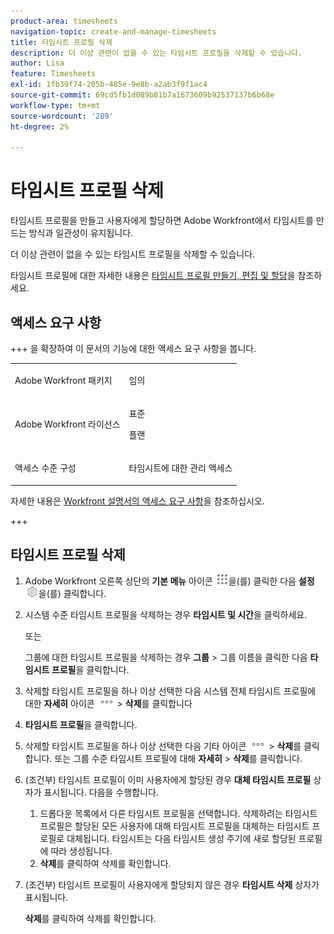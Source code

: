```yaml
---
product-area: timesheets
navigation-topic: create-and-manage-timesheets
title: 타임시트 프로필 삭제
description: 더 이상 관련이 없을 수 있는 타임시트 프로필을 삭제할 수 있습니다.
author: Lisa
feature: Timesheets
exl-id: 1fb39f74-205b-485e-9e8b-a2ab3f9f1ac4
source-git-commit: 69cd5fb1d089b81b7a1673609b92537137b6b68e
workflow-type: tm+mt
source-wordcount: '289'
ht-degree: 2%

---
```


# 타임시트 프로필 삭제

<!--Audited:6/2025-->

타임시트 프로필을 만들고 사용자에게 할당하면 Adobe Workfront에서 타임시트를 만드는 방식과 일관성이 유지됩니다.

더 이상 관련이 없을 수 있는 타임시트 프로필을 삭제할 수 있습니다.

타임시트 프로필에 대한 자세한 내용은 [타임시트 프로필 만들기, 편집 및 할당](../../timesheets/create-and-manage-timesheets/create-timesheet-profiles.md)을 참조하세요.

## 액세스 요구 사항

+++ 을 확장하여 이 문서의 기능에 대한 액세스 요구 사항을 봅니다.

<table style="table-layout:auto">
 <col> 
 <col>
 <tbody> 
  <tr> 
   <td>Adobe Workfront 패키지</td> 
   <td><p>임의</p></td> 
  </tr> 
  <tr> 
   <td>Adobe Workfront 라이선스</td> 
   <td>
   <p>표준</p>
   <p>플랜</p></td>
  </tr> 
  <tr> 
   <td>액세스 수준 구성</td> 
   <td><p>타임시트에 대한 관리 액세스</p> </td> 
  </tr> 
 </tbody> 
</table>

자세한 내용은 [Workfront 설명서의 액세스 요구 사항](/help/quicksilver/administration-and-setup/add-users/access-levels-and-object-permissions/access-level-requirements-in-documentation.md)을 참조하십시오.

+++

## 타임시트 프로필 삭제

1. Adobe Workfront 오른쪽 상단의 **기본 메뉴** 아이콘 ![](assets/main-menu-icon.png)을(를) 클릭한 다음 **설정** ![](assets/gear-icon-settings.png)을(를) 클릭합니다.

1. 시스템 수준 타임시트 프로필을 삭제하는 경우 **타임시트 및 시간**&#x200B;을 클릭하세요.

   또는

   그룹에 대한 타임시트 프로필을 삭제하는 경우 **그룹** > 그룹 이름을 클릭한 다음 **타임시트 프로필**&#x200B;을 클릭합니다.
1. 삭제할 타임시트 프로필을 하나 이상 선택한 다음 시스템 전체 타임시트 프로필에 대한 **자세히** 아이콘 ![](assets/more-icon.png) > **삭제**&#x200B;를 클릭합니다

1. **타임시트 프로필**&#x200B;을 클릭합니다.
1. 삭제할 타임시트 프로필을 하나 이상 선택한 다음 기타 아이콘 ![기타 아이콘](assets/more-icon.png) > **삭제**를 클릭합니다.
또는
그룹 수준 타임시트 프로필에 대해 **자세히** > **삭제**&#x200B;를 클릭합니다.
1. (조건부) 타임시트 프로필이 이미 사용자에게 할당된 경우 **대체 타임시트 프로필** 상자가 표시됩니다. 다음을 수행합니다.
   1. 드롭다운 목록에서 다른 타임시트 프로필을 선택합니다. 삭제하려는 타임시트 프로필은 할당된 모든 사용자에 대해 타임시트 프로필을 대체하는 타임시트 프로필로 대체됩니다. 타임시트는 다음 타임시트 생성 주기에 새로 할당된 프로필에 따라 생성됩니다.
   1. **삭제**&#x200B;를 클릭하여 삭제를 확인합니다.
1. (조건부) 타임시트 프로필이 사용자에게 할당되지 않은 경우 **타임시트 삭제** 상자가 표시됩니다.

   **삭제**&#x200B;를 클릭하여 삭제를 확인합니다.
